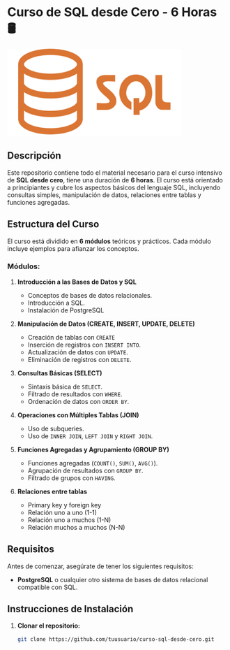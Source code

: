 # **Curso de SQL desde Cero - 6 Horas** 🛢️

<img src="imgs/sql.png/" alt="Descripción de la imagen" height=200 width="400">

## **Descripción**

Este repositorio contiene todo el material necesario para el curso intensivo de **SQL desde cero**, tiene una duración de **6 horas**. El curso está orientado a principiantes y cubre los aspectos básicos del lenguaje SQL, incluyendo consultas simples, manipulación de datos, relaciones entre tablas y funciones agregadas.

## **Estructura del Curso**

El curso está dividido en **6 módulos** teóricos y prácticos. Cada módulo incluye ejemplos para afianzar los conceptos.

### **Módulos:**
1. **Introducción a las Bases de Datos y SQL**
   - Conceptos de bases de datos relacionales.
   - Introducción a SQL.
   - Instalación de PostgreSQL

2. **Manipulación de Datos (CREATE, INSERT, UPDATE, DELETE)**
   - Creación de tablas con `CREATE`
   - Inserción de registros con `INSERT INTO`.
   - Actualización de datos con `UPDATE`.
   - Eliminación de registros con `DELETE`.

3. **Consultas Básicas (SELECT)**
   - Sintaxis básica de `SELECT`.
   - Filtrado de resultados con `WHERE`.
   - Ordenación de datos con `ORDER BY`.

4. **Operaciones con Múltiples Tablas (JOIN)**
   - Uso de subqueries.
   - Uso de `INNER JOIN`, `LEFT JOIN` y `RIGHT JOIN`.

5. **Funciones Agregadas y Agrupamiento (GROUP BY)**
   - Funciones agregadas (`COUNT()`, `SUM()`, `AVG()`).
   - Agrupación de resultados con `GROUP BY`.
   - Filtrado de grupos con `HAVING`.

6. **Relaciones entre tablas**
   - Primary key y foreign key
   - Relación uno a uno (1-1)
   - Relación uno a muchos (1-N)
   - Relación muchos a muchos (N-N)

## **Requisitos**

Antes de comenzar, asegúrate de tener los siguientes requisitos:

- **PostgreSQL** o cualquier otro sistema de bases de datos relacional compatible con SQL.

## **Instrucciones de Instalación**

1. **Clonar el repositorio:**

   ```bash
   git clone https://github.com/tuusuario/curso-sql-desde-cero.git
